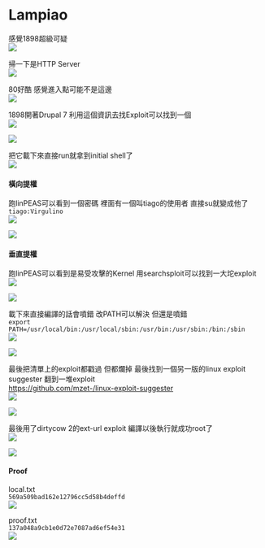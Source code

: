 # Lampiao  
  
感覺1898超級可疑  
![](images/zO3GEBC.png)  
  
掃一下是HTTP Server  
![](images/F3X8W8D.png)  
  
80好酷 感覺進入點可能不是這邊  
![](images/Qj1zuDe.png)  
  
1898開著Drupal 7 利用這個資訊去找Exploit可以找到一個  
![](images/DxnMVVH.png)  
  
![](images/dRAqdaY.png)  
  
把它載下來直接run就拿到initial shell了  
![](images/D6NjQFo.png)  
  
#### 橫向提權  
  
跑linPEAS可以看到一個密碼 裡面有一個叫tiago的使用者 直接su就變成他了`tiago:Virgulino`  
![](images/JzQ36bv.png)  
  
![](images/SDeL2by.png)  
  
#### 垂直提權  
  
跑linPEAS可以看到是易受攻擊的Kernel 用searchsploit可以找到一大坨exploit  
![](images/Ld3FT6f.png)  
  
![](images/MxTwGjs.png)  
  
載下來直接編譯的話會噴錯 改PATH可以解決 但還是噴錯  
`export PATH=/usr/local/bin:/usr/local/sbin:/usr/bin:/usr/sbin:/bin:/sbin`  
![](images/tiGPC1o.png)  
  
![](images/VGtobzV.png)  
  
最後把清單上的exploit都戳過 但都爛掉 最後找到一個另一版的linux exploit suggester 翻到一堆exploit  
https://github.com/mzet-/linux-exploit-suggester  
![](images/Ez2jGtU.png)  
  
![](images/bZFSAvb.png)  
  
最後用了dirtycow 2的ext-url exploit 編譯以後執行就成功root了  
![](images/yqEXgMQ.png)  
  
![](images/VN1IBok.png)  
  
#### Proof  
  
local.txt  
`569a509bad162e12796cc5d58b4deffd`  
![](images/vFlQnuC.png)  
  
proof.txt  
`137a048a9cb1e0d72e7087ad6ef54e31`  
![](images/c8CVGDM.png)